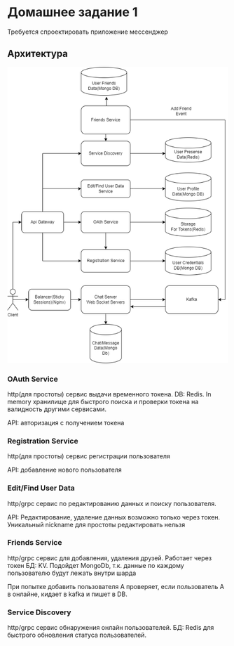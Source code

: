 # Домашнее задание 1

Требуется спроектировать приложение мессенджер

## Архитектура

<img src="diagram.png">

### OAuth Service
http(для простоты) cервис выдачи временного токена. 
DB: Redis. In memory хранилище для быстрого поиска и проверки токена 
на валидность другими сервисами.

API:
авторизация с получением токена

### Registration Service
http(для простоты) сервис регистрации пользователя

API:
добавление нового пользователя

### Edit/Find User Data
http/grpc сервис по редактированию данных и поиску пользователя.

API:
Редактирование, удаление данных возможно только через токен. Уникальный nickname 
для простоты редактировать нельзя

### Friends Service
http/grpc сервис для добавления, удаления друзей. Работает через токен
БД:
KV. Подойдет MongoDb, т.к. данные по каждому пользователю будут 
лежать внутри шарда

При попытке добавить пользователя A проверяет, если пользователь
A в онлайне, кидает в kafka и пишет в DB. 

### Service Discovery
http/grpc сервис обнаружения онлайн пользователей.
БД:
Redis для быстрого обновления статуса пользователей.




